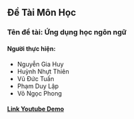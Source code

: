 ## Đề Tài Môn Học
### Tên đề tài: Ứng dụng học ngôn ngữ
#### Người thực hiện:
* Nguyễn Gia Huy
* Huỳnh Nhựt Thiên
* Vũ Đức Tuấn
* Phạm Duy Lập 
* Võ Ngọc Phong
#### [Link Youtube Demo](https://youtube.com/playlist?list=PL8HY5Fz5sFGRyXYND3cgN4C0M-A7ltiv1) 
